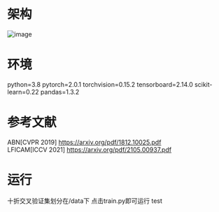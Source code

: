 # 架构

![image](https://github.com/MTVLab/ConvNext_CAM/blob/main/CAM.png)

# 环境
python=3.8 pytorch=2.0.1 torchvision=0.15.2 tensorboard=2.14.0 scikit-learn=0.22 pandas=1.3.2

# 参考文献
ABN[CVPR 2019] https://arxiv.org/pdf/1812.10025.pdf  
LFICAM[ICCV 2021] https://arxiv.org/pdf/2105.00937.pdf  

# 运行
十折交叉验证集划分在/data下 点击train.py即可运行 test 

